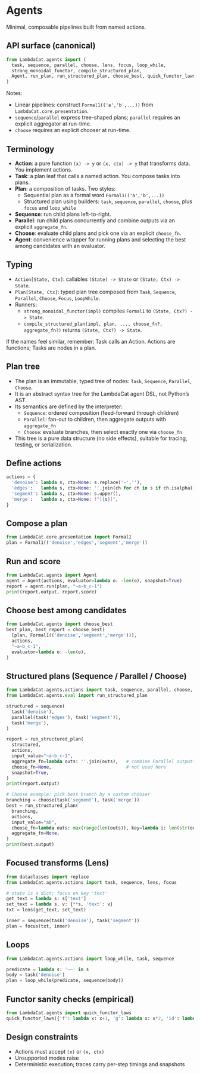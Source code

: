 # Agents

Minimal, composable pipelines built from named actions.

## API surface (canonical)

```python
from LambdaCat.agents import (
  task, sequence, parallel, choose, lens, focus, loop_while,
  strong_monoidal_functor, compile_structured_plan,
  Agent, run_plan, run_structured_plan, choose_best, quick_functor_laws,
)
```

Notes:
- Linear pipelines: construct `Formal1(('a','b',...))` from `LambdaCat.core.presentation`.
- `sequence`/`parallel` express tree-shaped plans; `parallel` requires an explicit aggregator at run-time.
- `choose` requires an explicit chooser at run-time.

## Terminology

- **Action**: a pure function `(x) -> y` or `(x, ctx) -> y` that transforms data. You implement actions.
- **Task**: a plan leaf that calls a named action. You compose tasks into plans.
- **Plan**: a composition of tasks. Two styles:
  - Sequential plan as a formal word `Formal1(('a','b',...))`
  - Structured plan using builders: `task`, `sequence`, `parallel`, `choose`, plus `focus` and `loop_while`
- **Sequence**: run child plans left-to-right.
- **Parallel**: run child plans concurrently and combine outputs via an explicit `aggregate_fn`.
- **Choose**: evaluate child plans and pick one via an explicit `choose_fn`.
- **Agent**: convenience wrapper for running plans and selecting the best among candidates with an evaluator.

## Typing

- `Action[State, Ctx]`: callables `(State) -> State` or `(State, Ctx) -> State`.
- `Plan[State, Ctx]`: typed plan tree composed from `Task`, `Sequence`, `Parallel`, `Choose`, `Focus`, `LoopWhile`.
- Runners:
  - `strong_monoidal_functor(impl)` compiles `Formal1` to `(State, Ctx?) -> State`.
  - `compile_structured_plan(impl, plan, ..., choose_fn?, aggregate_fn?)` returns `(State, Ctx?) -> State`.

If the names feel similar, remember: Task calls an Action. Actions are functions; Tasks are nodes in a plan.

## Plan tree

- The plan is an immutable, typed tree of nodes: `Task`, `Sequence`, `Parallel`, `Choose`.
- It is an abstract syntax tree for the LambdaCat agent DSL, not Python’s AST.
- Its semantics are defined by the interpreter:
  - `Sequence`: ordered composition (feed-forward through children)
  - `Parallel`: fan-out to children, then aggregate outputs with `aggregate_fn`
  - `Choose`: evaluate branches, then select exactly one via `choose_fn`
- This tree is a pure data structure (no side effects), suitable for tracing, testing, or serialization.

## Define actions
```python
actions = {
  'denoise': lambda s, ctx=None: s.replace('~',''),
  'edges':   lambda s, ctx=None: ''.join(ch for ch in s if ch.isalpha()),
  'segment': lambda s, ctx=None: s.upper(),
  'merge':   lambda s, ctx=None: f"[{s}]",
}
```

## Compose a plan
```python
from LambdaCat.core.presentation import Formal1
plan = Formal1(('denoise','edges','segment','merge'))
```

## Run and score
```python
from LambdaCat.agents import Agent
agent = Agent(actions, evaluator=lambda o: -len(o), snapshot=True)
report = agent.run(plan, "~a~b_c-1")
print(report.output, report.score)
```

## Choose best among candidates
```python
from LambdaCat.agents import choose_best
best_plan, best_report = choose_best(
  [plan, Formal1(('denoise','segment','merge'))],
  actions,
  "~a~b_c-1",
  evaluator=lambda o: -len(o),
)
```

## Structured plans (Sequence / Parallel / Choose)

```python
from LambdaCat.agents.actions import task, sequence, parallel, choose, lens, focus, loop_while
from LambdaCat.agents.eval import run_structured_plan

structured = sequence(
  task('denoise'),
  parallel(task('edges'), task('segment')),
  task('merge'),
)

report = run_structured_plan(
  structured,
  actions,
  input_value="~a~b_c-1",
  aggregate_fn=lambda outs: ''.join(outs),   # combine Parallel outputs
  choose_fn=None,                            # not used here
  snapshot=True,
)
print(report.output)
```

```python
# Choose example: pick best branch by a custom chooser
branching = choose(task('segment'), task('merge'))
best = run_structured_plan(
  branching,
  actions,
  input_value="ab",
  choose_fn=lambda outs: max(range(len(outs)), key=lambda i: len(str(outs[i]))),
  aggregate_fn=None,
)
print(best.output)
```

## Focused transforms (Lens)

```python
from dataclasses import replace
from LambdaCat.agents.actions import task, sequence, lens, focus

# state is a dict; focus on key 'text'
get_text = lambda s: s['text']
set_text = lambda s, v: {**s, 'text': v}
txt = lens(get_text, set_text)

inner = sequence(task('denoise'), task('segment'))
plan = focus(txt, inner)
```

## Loops

```python
from LambdaCat.agents.actions import loop_while, task, sequence

predicate = lambda s: '~~' in s
body = task('denoise')
plan = loop_while(predicate, sequence(body))
```

## Functor sanity checks (empirical)
```python
from LambdaCat.agents import quick_functor_laws
quick_functor_laws({'f': lambda x: x+1, 'g': lambda x: x*2, 'id': lambda x: x}, id_name='id', samples=[0,1,2])
```

## Design constraints
- Actions must accept `(x)` or `(x, ctx)`
- Unsupported modes raise
- Deterministic execution; traces carry per-step timings and snapshots
